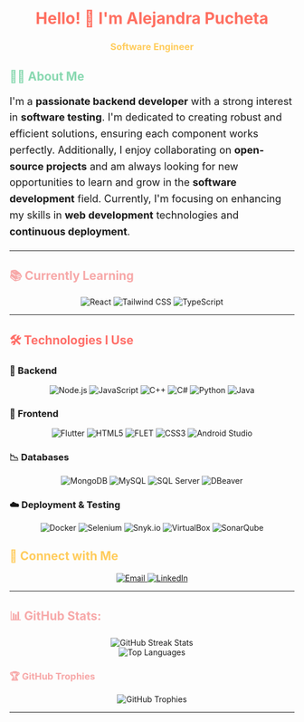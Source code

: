 <h1 align="center" style="color:#ff6f61;"> Hello! 👋 I'm Alejandra Pucheta</h1>
<h3 align="center" style="color:#ffcc5c;">Software Engineer</h3>

<h2 style="color:#88d8b0;">👩‍💻 About Me</h2>
<p style="font-size: 18px; line-height: 1.6;">
  I'm a <b>passionate backend developer</b> with a strong interest in <b>software testing</b>. I'm dedicated to creating robust and efficient solutions, ensuring each component works perfectly. Additionally, I enjoy collaborating on <b>open-source projects</b> and am always looking for new opportunities to learn and grow in the <b>software development</b> field. Currently, I'm focusing on enhancing my skills in <b>web development</b> technologies and <b>continuous deployment</b>.
</p>

---

<h2 style="color:#f7a8a8;">📚 Currently Learning</h2>
<div align="center">
  <img src="https://img.shields.io/badge/React-61DAFB?style=for-the-badge&logo=react&logoColor=white" alt="React">
  <img src="https://img.shields.io/badge/Tailwind_CSS-38B2AC?style=for-the-badge&logo=tailwind-css&logoColor=white" alt="Tailwind CSS">
  <img src="https://img.shields.io/badge/TypeScript-007ACC?style=for-the-badge&logo=typescript&logoColor=white" alt="TypeScript">
</div>

---

<h2 style="color:#ff6f69;">🛠️ Technologies I Use</h2>

### 🤖 Backend
<div align="center">
  <img src="https://img.shields.io/badge/Node.js-339933?style=for-the-badge&logo=node-dot-js&logoColor=white" alt="Node.js">
  <img src="https://img.shields.io/badge/JavaScript-F7DF1E?style=for-the-badge&logo=javascript&logoColor=black" alt="JavaScript">
  <img src="https://img.shields.io/badge/C++-00599C?style=for-the-badge&logo=c%2B%2B&logoColor=white" alt="C++">
  <img src="https://img.shields.io/badge/C%23-239120?style=for-the-badge&logo=c-sharp&logoColor=white" alt="C#">
  <img src="https://img.shields.io/badge/Python-14354C?style=for-the-badge&logo=python&logoColor=white" alt="Python">
  <img src="https://img.shields.io/badge/Java-ED8B00?style=for-the-badge&logo=java&logoColor=white" alt="Java">
</div>

### 🎨 Frontend
<div align="center">
  <img src="https://img.shields.io/badge/Flutter-02569B?style=for-the-badge&logo=flutter&logoColor=white" alt="Flutter">
  <img src="https://img.shields.io/badge/HTML5-E34F26?style=for-the-badge&logo=html5&logoColor=white" alt="HTML5">
  <img src="https://img.shields.io/badge/FLET-4A90E2?style=for-the-badge&logo=flet&logoColor=white" alt="FLET">
  <img src="https://img.shields.io/badge/CSS3-1572B6?style=for-the-badge&logo=css3&logoColor=white" alt="CSS3">
  <img src="https://img.shields.io/badge/Android_Studio-3DDC84?style=for-the-badge&logo=android-studio&logoColor=white" alt="Android Studio">
</div>

### 📉 Databases
<div align="center">
  <img src="https://img.shields.io/badge/MongoDB-4EA94B?style=for-the-badge&logo=mongodb&logoColor=white" alt="MongoDB">
  <img src="https://img.shields.io/badge/MySQL-005C84?style=for-the-badge&logo=mysql&logoColor=white" alt="MySQL">
  <img src="https://img.shields.io/badge/SQLServer-CC2927?style=for-the-badge&logo=microsoft-sql-server&logoColor=white" alt="SQL Server">
  <img src="https://img.shields.io/badge/DBeaver-372923?style=for-the-badge&logo=dbeaver&logoColor=white" alt="DBeaver">
</div>

### ☁️ Deployment & Testing
<div align="center">
  <img src="https://img.shields.io/badge/Docker-2496ED?style=for-the-badge&logo=docker&logoColor=white" alt="Docker">
  <img src="https://img.shields.io/badge/Selenium-43B02A?style=for-the-badge&logo=selenium&logoColor=white" alt="Selenium">
  <img src="https://img.shields.io/badge/Snyk.io-4C4A73?style=for-the-badge&logo=snyk&logoColor=white" alt="Snyk.io">
  <img src="https://img.shields.io/badge/VirtualBox-183A61?style=for-the-badge&logo=virtualbox&logoColor=white" alt="VirtualBox">
  <img src="https://img.shields.io/badge/SonarQube-4E9BCD?style=for-the-badge&logo=sonarqube&logoColor=white" alt="SonarQube">
</div>

<h2 style="color:#ffcc5c;">🔗 Connect with Me</h2>
<div align="center">
  <a href="mailto:andrea.vargas@example.com" target="_blank">
    <img alt="Email" src="https://img.shields.io/badge/Gmail-D14836?style=for-the-badge&logo=gmail&logoColor=white">
  </a>
  <a href="https://www.linkedin.com/in/andrea-alejandra-vargas-pucheta-229a91293/" target="_blank">
    <img alt="LinkedIn" src="https://img.shields.io/badge/LinkedIn-0077B5?style=for-the-badge&logo=linkedin&logoColor=white">
  </a>
</div>

---

<h2 style="color:#f7a8a8;">📊 GitHub Stats:</h2>
<div align="center">
  <img src="https://github-readme-streak-stats.herokuapp.com/?user=Andrea29-18&theme=tokyonight&hide_border=false" alt="GitHub Streak Stats"><br/>
  <img src="https://github-readme-stats.vercel.app/api/top-langs/?username=Andrea29-18&theme=tokyonight&hide_border=false&include_all_commits=true&count_private=true&layout=compact" alt="Top Languages">
</div>

<h3 style="color:#f7a8a8;">🏆 GitHub Trophies</h3>
<div align="center">
  <img src="https://github-profile-trophy.vercel.app/?username=Andrea29-18&theme=tokyonight&no-frame=false&no-bg=false&margin-w=4" alt="GitHub Trophies">
</div>

---
